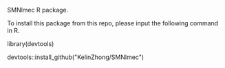 SMNlmec R package.

To install this package from this repo, please input the following command in R.

library(devtools)

devtools::install_github("KelinZhong/SMNlmec")
